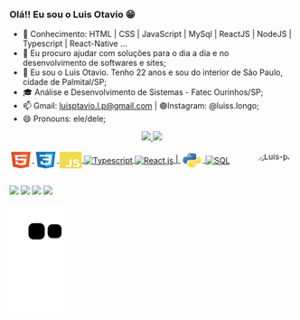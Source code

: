 ### Olá!! Eu sou o Luis Otavio 😁

- 🌱 Conhecimento: HTML | CSS | JavaScript | MySql | ReactJS | NodeJS | Typescript | React-Native ...
- 🤔 Eu procuro ajudar com soluções para o dia a dia e no desenvolvimento de softwares e sites;
- 💬 Eu sou o Luis Otavio. Tenho 22 anos e sou do interior de São Paulo, cidade de Palmital/SP;
- 🎓 Análise e Desenvolvimento de Sistemas - Fatec Ourinhos/SP;
- 📫 Gmail: luisptavio.l.p@gmail.com | 🟣Instagram: @luiss.longo;
- 😄 Pronouns: ele/dele;

<div align="center">
  <a href="https://github.com/luislong0">
  <img height="180em" src="https://github-readme-stats.vercel.app/api?username=luislong0&show_icons=true&theme=tokyonight&include_all_commits=true&count_private=true"/>
  <img height="180em" src="https://github-readme-stats.vercel.app/api/top-langs/?username=luislong0&layout=compact&langs_count=7&theme=tokyonight"/>
</div>
  
<div style="display: inline_block"><br>
   <img align="center" alt="HTML" height="30" width="40" src="https://raw.githubusercontent.com/devicons/devicon/master/icons/html5/html5-original.svg">
  <img align="center" alt="CSS" height="30" width="40" src="https://raw.githubusercontent.com/devicons/devicon/master/icons/css3/css3-original.svg">
  <img align="center" alt="Js" height="30" width="40" src="https://raw.githubusercontent.com/devicons/devicon/master/icons/javascript/javascript-plain.svg">
  <img align="center" alt="Typescript" height="30" width="40" src="https://cdn.jsdelivr.net/gh/devicons/devicon/icons/typescript/typescript-original.svg">
  <img align="center" alt="React.js" height="30" width="40" src="https://cdn.jsdelivr.net/gh/devicons/devicon/icons/react/react-original.svg">
  |
  <img align="center" alt="Python" height="30" width="40" src="https://raw.githubusercontent.com/devicons/devicon/master/icons/python/python-original.svg">
  <img align="center" alt="SQL" height="30" width="40" src="https://cdn.jsdelivr.net/gh/devicons/devicon/icons/mysql/mysql-original.svg">

  <img align="right" alt="Luis-pic" height="150" style="border-radius:50px;" src="https://c.tenor.com/p0kz7NOqxTkAAAAM/kaito-typing.gif">
          
</div>
  
  ##
  
<div> 
  <a href="https://www.instagram.com/luiss.longo" target="_blank"><img src="https://img.shields.io/badge/-Instagram-%23E4405F?style=for-the-badge&logo=instagram&logoColor=white" target="_blank"></a>
  <a href="https://api.whatsapp.com/send?phone=5518996665180&text=Ol%C3%A1%2C%20vem%20pelo%20seu%20Github!" target="_blank"><img src="https://img.shields.io/badge/WhatsApp-25D366?style=for-the-badge&logo=whatsapp&logoColor=white"></a>
  <a href = "mailto:luisptavio.l.p@gmail.com"><img src="https://img.shields.io/badge/-Gmail-%23333?style=for-the-badge&logo=gmail&logoColor=white" target="_blank"></a>
  <a href="https://www.linkedin.com/in/luislong0" target="_blank"><img src="https://img.shields.io/badge/-LinkedIn-%230077B5?style=for-the-badge&logo=linkedin&logoColor=white" target="_blank"></a>
  
![Snake animation](https://github.com/luislong0/luislong0/blob/output/github-contribution-grid-snake.svg)
  
</div>
 
